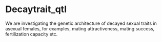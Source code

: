 # Decaytrait_qtl

We are investigating the genetic architecture of decayed sexual traits in asexual females, for examples, mating attractiveness, mating success, fertilization capacity etc. 
